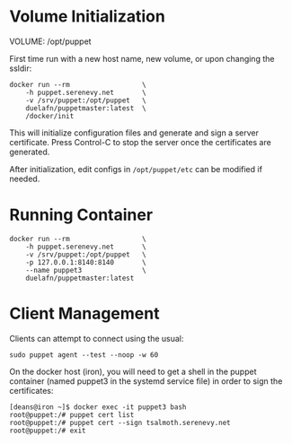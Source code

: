 
Volume Initialization
=====================

VOLUME: /opt/puppet

First time run with a new host name, new volume, or upon changing the
ssldir:

    docker run --rm                  \
        -h puppet.serenevy.net       \
        -v /srv/puppet:/opt/puppet   \
        duelafn/puppetmaster:latest  \
        /docker/init

This will initialize configuration files and generate and sign a server
certificate. Press Control-C to stop the server once the certificates are
generated.

After initialization, edit configs in `/opt/puppet/etc` can be modified if
needed.

Running Container
=================

    docker run --rm                  \
        -h puppet.serenevy.net       \
        -v /srv/puppet:/opt/puppet   \
        -p 127.0.0.1:8140:8140       \
        --name puppet3               \
        duelafn/puppetmaster:latest


Client Management
=================

Clients can attempt to connect using the usual:

    sudo puppet agent --test --noop -w 60

On the docker host (iron), you will need to get a shell in the puppet
container (named puppet3 in the systemd service file) in order to sign the
certificates:

    [deans@iron ~]$ docker exec -it puppet3 bash
    root@puppet:/# puppet cert list
    root@puppet:/# puppet cert --sign tsalmoth.serenevy.net
    root@puppet:/# exit
